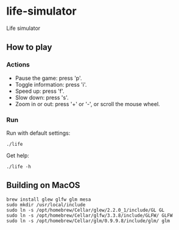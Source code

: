 # life-simulator
Life simulator

## How to play

### Actions

- Pause the game: press 'p'.
- Toggle information: press 'i'.
- Speed up: press 'f'.
- Slow down: press 's'.
- Zoom in or out: press '+' or '-', or scroll the mouse wheel.

### Run

Run with default settings:

    ./life

Get help:

    ./life -h

## Building on MacOS

    brew install glew glfw glm mesa
    sudo mkdir /usr/local/include
    sudo ln -s /opt/homebrew/Cellar/glew/2.2.0_1/include/GL GL
    sudo ln -s /opt/homebrew/Cellar/glfw/3.3.8/include/GLFW/ GLFW
    sudo ln -s /opt/homebrew/Cellar/glm/0.9.9.8/include/glm/ glm